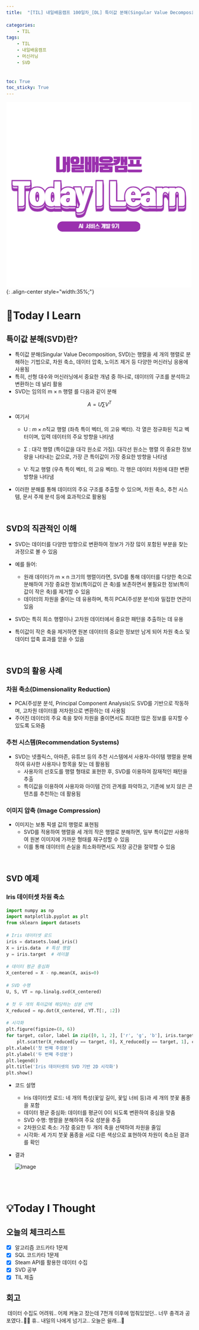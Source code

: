 ```yaml
---
title:  "[TIL] 내일배움캠프 100일차_[DL] 특이값 분해(Singular Value Decomposition, SVD)" 

categories: 
    - TIL
tags: 
    - TIL
    - 내일배움캠프
    - 머신러닝
    - SVD


toc: True
toc_sticky: True
---
```


![TIL](/assets/images/TIL2.png){: .align-center style="width:35%;"}

# 👀Today I Learn
## 특이값 분해(SVD)란?
- 특이값 분해(Singular Value Decomposition, SVD)는 행렬을 세 개의 행렬로 분해하는 기법으로, 차원 축소, 데이터 압축, 노이즈 제거 등 다양한 머신러닝 응용에 사용됨
- 특히, 선형 대수와 머신러닝에서 중요한 개념 중 하나로, 데이터의 구조를 분석하고 변환하는 데 널리 활용
- SVD는 임의의 m × n 행렬 를 다음과 같이 분해

$$ A = U \sum{V^T} $$

- 여기서
  - U : $m × n$직교 행렬 (좌측 특이 벡터, 의 고유 벡터). 각 열은 정규화된 직교 벡터이며, 입력 데이터의 주요 방향을 나타냄

  - Σ :  대각 행렬 (특이값을 대각 원소로 가짐). 대각선 원소는 행렬 의 중요한 정보량을 나타내는 값으로, 가장 큰 특이값이 가장 중요한 방향을 나타냄

  - V:  직교 행렬 (우측 특이 벡터, 의 고유 벡터). 각 행은 데이터 차원에 대한 변환 방향을 나타냄
- 이러한 분해를 통해 데이터의 주요 구조를 추출할 수 있으며, 차원 축소, 추천 시스템, 문서 주제 분석 등에 효과적으로 활용됨

<br>

## SVD의 직관적인 이해

- SVD는 데이터를 다양한 방향으로 변환하여 정보가 가장 많이 포함된 부분을 찾는 과정으로 볼 수 있음
- 예를 들어:
  - 원래 데이터가 m × n 크기의 행렬이라면, SVD를 통해 데이터를 다양한 축으로 분해하여 가장 중요한 정보(특이값이 큰 축)를 보존하면서 불필요한 정보(특이값이 작은 축)를 제거할 수 있음
  - 데이터의 차원을 줄이는 데 유용하며, 특히 PCA(주성분 분석)와 밀접한 연관이 있음

- SVD는 특히 희소 행렬이나 고차원 데이터에서 중요한 패턴을 추출하는 데 유용
- 특이값이 작은 축을 제거하면 원본 데이터의 중요한 정보만 남게 되어 차원 축소 및 데이터 압축 효과를 얻을 수 있음

<br>

## SVD의 활용 사례
### 차원 축소(Dimensionality Reduction)
- PCA(주성분 분석, Principal Component Analysis)도 SVD를 기반으로 작동하며, 고차원 데이터를 저차원으로 변환하는 데 사용됨
- 주어진 데이터의 주요 축을 찾아 차원을 줄이면서도 최대한 많은 정보를 유지할 수 있도록 도와줌

### 추천 시스템(Recommendation Systems)
- SVD는 넷플릭스, 아마존, 유튜브 등의 추천 시스템에서 사용자-아이템 행렬을 분해하여 유사한 사용자나 항목을 찾는 데 활용됨
  - 사용자의 선호도를 행렬 형태로 표현한 후, SVD를 이용하여 잠재적인 패턴을 추출
  - 특이값을 이용하여 사용자와 아이템 간의 관계를 파악하고, 기존에 보지 않은 콘텐츠를 추천하는 데 활용됨

### 이미지 압축 (Image Compression)
- 이미지는 보통 픽셀 값의 행렬로 표현됨
  - SVD를 적용하여 행렬을 세 개의 작은 행렬로 분해하면, 일부 특이값만 사용하여 원본 이미지에 가까운 형태를 재구성할 수 있음
  - 이를 통해 데이터의 손실을 최소화하면서도 저장 공간을 절약할 수 있음

<br>

## SVD 예제
### Iris 데이터셋 차원 축소

```python
import numpy as np
import matplotlib.pyplot as plt
from sklearn import datasets

# Iris 데이터셋 로드
iris = datasets.load_iris()
X = iris.data  # 특성 행렬
y = iris.target  # 레이블

# 데이터 평균 중심화
X_centered = X - np.mean(X, axis=0)

# SVD 수행
U, S, VT = np.linalg.svd(X_centered)

# 첫 두 개의 특이값에 해당하는 성분 선택
X_reduced = np.dot(X_centered, VT.T[:, :2])

# 시각화
plt.figure(figsize=(8, 6))
for target, color, label in zip([0, 1, 2], ['r', 'g', 'b'], iris.target_names):
    plt.scatter(X_reduced[y == target, 0], X_reduced[y == target, 1], c=color, label=label)
plt.xlabel('첫 번째 주성분')
plt.ylabel('두 번째 주성분')
plt.legend()
plt.title('Iris 데이터셋의 SVD 기반 2D 시각화')
plt.show()
```
- 코드 설명
  - Iris 데이터셋 로드: 네 개의 특성(꽃잎 길이, 꽃잎 너비 등)과 세 개의 붓꽃 품종을 포함
  - 데이터 평균 중심화: 데이터를 평균이 0이 되도록 변환하여 중심을 맞춤
  - SVD 수행: 행렬을 분해하여 주요 성분을 추출
  - 2차원으로 축소: 가장 중요한 두 개의 축을 선택하여 차원을 줄임
  - 시각화: 세 가지 붓꽃 품종을 서로 다른 색상으로 표현하여 차원이 축소된 결과를 확인

- 결과

    ![Image](https://github.com/user-attachments/assets/1a0251c2-0206-47e4-a28d-8b5af454d376)

<br>
<br>

# 💡Today I Thought

## 오늘의 체크리스트
- [x]  알고리즘 코드카타 1문제
- [x]  SQL 코드카타 1문제
- [x]  Steam API를 활용한 데이터 수집
- [x]  SVD 공부
- [x]  TIL 제출

## 회고
&nbsp;데이터 수집도 어려워.. 어제 켜놓고 잤는데 7천개 이후에 멈춰있었던.. 너무 충격과 공포였다..😶‍🌫️ 휴.. 내일의 나에게 넘기고.. 오늘은 쉴래...🫠